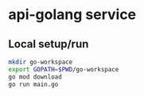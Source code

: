 # api-golang service

## Local setup/run

```bash
mkdir go-workspace
export GOPATH=$PWD/go-workspace
go mod download
go run main.go
```

